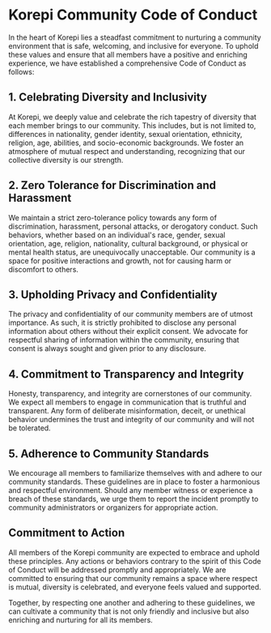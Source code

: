 # Korepi Community Code of Conduct

In the heart of Korepi lies a steadfast commitment to nurturing a community environment that is safe, welcoming, and inclusive for everyone. To uphold these values and ensure that all members have a positive and enriching experience, we have established a comprehensive Code of Conduct as follows:

## 1. Celebrating Diversity and Inclusivity

At Korepi, we deeply value and celebrate the rich tapestry of diversity that each member brings to our community. This includes, but is not limited to, differences in nationality, gender identity, sexual orientation, ethnicity, religion, age, abilities, and socio-economic backgrounds. We foster an atmosphere of mutual respect and understanding, recognizing that our collective diversity is our strength.

## 2. Zero Tolerance for Discrimination and Harassment

We maintain a strict zero-tolerance policy towards any form of discrimination, harassment, personal attacks, or derogatory conduct. Such behaviors, whether based on an individual's race, gender, sexual orientation, age, religion, nationality, cultural background, or physical or mental health status, are unequivocally unacceptable. Our community is a space for positive interactions and growth, not for causing harm or discomfort to others.

## 3. Upholding Privacy and Confidentiality

The privacy and confidentiality of our community members are of utmost importance. As such, it is strictly prohibited to disclose any personal information about others without their explicit consent. We advocate for respectful sharing of information within the community, ensuring that consent is always sought and given prior to any disclosure.

## 4. Commitment to Transparency and Integrity

Honesty, transparency, and integrity are cornerstones of our community. We expect all members to engage in communication that is truthful and transparent. Any form of deliberate misinformation, deceit, or unethical behavior undermines the trust and integrity of our community and will not be tolerated.

## 5. Adherence to Community Standards

We encourage all members to familiarize themselves with and adhere to our community standards. These guidelines are in place to foster a harmonious and respectful environment. Should any member witness or experience a breach of these standards, we urge them to report the incident promptly to community administrators or organizers for appropriate action.

## Commitment to Action

All members of the Korepi community are expected to embrace and uphold these principles. Any actions or behaviors contrary to the spirit of this Code of Conduct will be addressed promptly and appropriately. We are committed to ensuring that our community remains a space where respect is mutual, diversity is celebrated, and everyone feels valued and supported.

Together, by respecting one another and adhering to these guidelines, we can cultivate a community that is not only friendly and inclusive but also enriching and nurturing for all its members.
